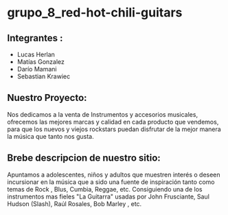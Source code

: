 # grupo_8_red-hot-chili-guitars
## Integrantes :
 - Lucas Herlan
 - Matías Gonzalez
 - Darío Mamani
 - Sebastian Krawiec


## Nuestro Proyecto:

Nos dedicamos a la venta de Instrumentos y accesorios musicales, ofrecemos las mejores marcas y calidad en cada producto que vendemos, para que los nuevos y viejos rockstars puedan disfrutar de la mejor manera la música que tanto nos gusta.


## Brebe descripcion de nuestro sitio:

Apuntamos a adolescentes, niños y adultos que muestren interés o deseen incursionar en la música que a sido una fuente de inspiración tanto como temas de Rock , Blus, Cumbia, Reggae, etc. Consiguiendo una de los instrumentos mas fieles "La Guitarra" usadas por John Frusciante, Saul Hudson (Slash), Raúl Rosales, Bob Marley , etc. 
